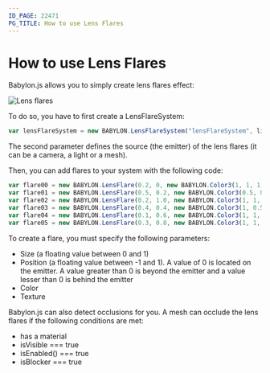 ```yaml
---
ID_PAGE: 22471
PG_TITLE: How to use Lens Flares
---
```


# How to use Lens Flares

Babylon.js allows you to simply create lens flares effect:

![Lens flares](https://www.babylonjs.com/Screenshots/lens.jpg)

To do so, you have to first create a LensFlareSystem:

```javascript
var lensFlareSystem = new BABYLON.LensFlareSystem("lensFlareSystem", light0, scene);
```

The second parameter defines the source (the emitter) of the lens flares (it can be a camera, a light or a mesh).

Then, you can add flares to your system with the following code:
```javascript
var flare00 = new BABYLON.LensFlare(0.2, 0, new BABYLON.Color3(1, 1, 1), "Assets/lens5.png", lensFlareSystem);
var flare01 = new BABYLON.LensFlare(0.5, 0.2, new BABYLON.Color3(0.5, 0.5, 1), "Assets/lens4.png", lensFlareSystem);
var flare02 = new BABYLON.LensFlare(0.2, 1.0, new BABYLON.Color3(1, 1, 1), "Assets/lens4.png", lensFlareSystem);
var flare03 = new BABYLON.LensFlare(0.4, 0.4, new BABYLON.Color3(1, 0.5, 1), "Assets/Flare.png", lensFlareSystem);
var flare04 = new BABYLON.LensFlare(0.1, 0.6, new BABYLON.Color3(1, 1, 1), "Assets/lens5.png", lensFlareSystem);
var flare05 = new BABYLON.LensFlare(0.3, 0.8, new BABYLON.Color3(1, 1, 1), "Assets/lens4.png", lensFlareSystem);
```

To create a flare, you must specify the following parameters:

- Size (a floating value between 0 and 1) 
- Position (a floating value between -1 and 1). A value of 0 is located on the emitter. A value greater than 0 is beyond the emitter and a value lesser than 0 is behind the emitter 
- Color 
- Texture 

Babylon.js can also detect occlusions for you. A mesh can occlude the lens flares if the following conditions are met:

- has a material
- isVisible === true
- isEnabled() === true
- isBlocker === true
